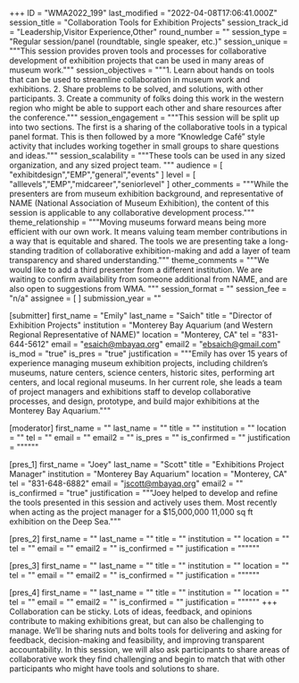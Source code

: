 +++
ID = "WMA2022_199"
last_modified = "2022-04-08T17:06:41.000Z"
session_title = "Collaboration Tools for Exhibition Projects"
session_track_id = "Leadership,Visitor Experience,Other"
round_number = ""
session_type = "Regular session/panel (roundtable, single speaker, etc.)"
session_unique = """This session provides proven tools and processes for collaborative development of exhibition projects that can be used in many areas of museum work."""
session_objectives = """1. Learn about hands on tools that can be used to streamline collaboration in museum work and exhibitions.
2. Share problems to be solved, and solutions, with other participants.
3. Create a community of folks doing this work in the western region who might be able to support each other and share resources after the conference."""
session_engagement = """This session will be split up into two sections. The first is a sharing of the collaborative tools in a typical panel format. This is then followed by a more “Knowledge Café” style activity that includes working together in small groups to share questions and ideas."""
session_scalability = """These tools can be used in any sized organization, and any sized project team.
"""
audience = [ "exhibitdesign","EMP","general","events" ]
level = [ "alllevels","EMP","midcareer","seniorlevel" ]
other_comments = """While the presenters are from museum exhibition background, and representative of NAME (National Association of Museum Exhibition), the content of this session is applicable to any collaborative development process."""
theme_relationship = """Moving museums forward means being more efficient with our own work. It means valuing team member contributions in a way that is equitable and shared. The tools we are presenting take a long-standing tradition of collaborative exhibition-making and add a layer of team transparency and shared understanding."""
theme_comments = """We would like to add a third presenter from a different institution. We are waiting to confirm availability from someone additional from NAME, and are also open to suggestions from WMA.
"""
session_format = ""
session_fee = "n/a"
assignee = [  ]
submission_year = ""

[submitter]
first_name = "Emily"
last_name = "Saich"
title = "Director of Exhibition Projects"
institution = "Monterey Bay Aquarium (and Western Regional Representative of NAME)"
location = "Monterey, CA"
tel = "831-644-5612"
email = "esaich@mbayaq.org"
email2 = "ebsaich@gmail.com"
is_mod = "true"
is_pres = "true"
justification = """Emily has over 15 years of experience managing museum exhibition projects, including children’s museums, nature centers, science centers, historic sites, performing art centers, and local regional museums. In her current role, she leads a team of project managers and exhibitions staff to develop collaborative processes, and design, prototype, and build major exhibitions at the Monterey Bay Aquarium."""

[moderator]
first_name = ""
last_name = ""
title = ""
institution = ""
location = ""
tel = ""
email = ""
email2 = ""
is_pres = ""
is_confirmed = ""
justification = """"""

[pres_1]
first_name = "Joey"
last_name = "Scott"
title = "Exhibitions Project Manager"
institution = "Monterey Bay Aquarium"
location = "Monterey, CA"
tel = "831-648-6882"
email = "jscott@mbayaq.org"
email2 = ""
is_confirmed = "true"
justification = """Joey helped to develop and refine the tools presented in this session and actively uses them. Most recently when acting as the project manager for a $15,000,000 11,000 sq ft exhibition on the Deep Sea."""

[pres_2]
first_name = ""
last_name = ""
title = ""
institution = ""
location = ""
tel = ""
email = ""
email2 = ""
is_confirmed = ""
justification = """"""

[pres_3]
first_name = ""
last_name = ""
title = ""
institution = ""
location = ""
tel = ""
email = ""
email2 = ""
is_confirmed = ""
justification = """"""

[pres_4]
first_name = ""
last_name = ""
title = ""
institution = ""
location = ""
tel = ""
email = ""
email2 = ""
is_confirmed = ""
justification = """"""
+++
Collaboration can be sticky. Lots of ideas, feedback, and opinions contribute to making exhibitions great, but can also be challenging to manage. We’ll be sharing nuts and bolts tools for delivering and asking for feedback, decision-making and feasibility, and improving transparent accountability. In this session, we will also ask participants to share areas of collaborative work they find challenging and begin to match that with other participants who might have tools and solutions to share.
